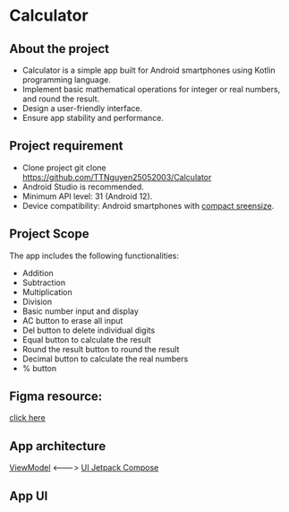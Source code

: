 # Calculator
## About the project
* Calculator is a simple app built for Android smartphones using Kotlin programming language.
* Implement basic mathematical operations for integer or real numbers, and round the result.
* Design a user-friendly interface.
* Ensure app stability and performance.

## Project requirement
* Clone project
    git clone https://github.com/TTNguyen25052003/Calculator
* Android Studio is recommended.
* Minimum API level: 31 (Android 12).
* Device compatibility: Android smartphones with [compact sreensize](https://developer.android.com/guide/topics/large-screens/support-different-screen-sizes).

## Project Scope
The app includes the following functionalities:
* Addition
* Subtraction
* Multiplication
* Division
* Basic number input and display
* AC button to erase all input
* Del button to delete individual digits
* Equal button to calculate the result
* Round the result button to round the result
* Decimal button to calculate the real numbers
* % button

## Figma resource: 
[click here](https://www.figma.com/file/jWRy1J4ND5o25o0G9TjfNd/Calculator-app?type=design&node-id=0%3A1&mode=design&t=a74ZqLly6HD2X2rw-1)

## App architecture
[ViewModel](https://developer.android.com/topic/libraries/architecture/viewmodel) <---> [UI Jetpack Compose](https://developer.android.com/jetpack/compose)

## App UI
